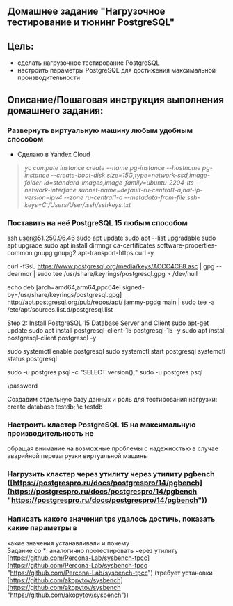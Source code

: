 ## Домашнее задание "Нагрузочное тестирование и тюнинг PostgreSQL"

## Цель:

-   сделать нагрузочное тестирование PostgreSQL
-   настроить параметры PostgreSQL для достижения максимальной производительности

  
## Описание/Пошаговая инструкция выполнения домашнего задания:

### Развернуть виртуальную машину любым удобным способом  

- Сделано в Yandex Cloud

>_yc compute instance create --name pg-instance --hostname pg-instance --create-boot-disk size=15G,type=network-ssd,image-folder-id=standard-images,image-family=ubuntu-2204-lts --network-interface subnet-name=default-ru-central1-a,nat-ip-version=ipv4 --zone ru-central1-a --metadata-from-file ssh-keys=C:/Users/User/.ssh/sshkeys.txt_

### Поставить на неё PostgreSQL 15 любым способом  

ssh user@51.250.96.46
sudo apt update
sudo apt --list upgradable
sudo apt upgrade
sudo apt install dirmngr ca-certificates software-properties-common gnupg gnupg2 apt-transport-https curl -y

curl -fSsL https://www.postgresql.org/media/keys/ACCC4CF8.asc | gpg --dearmor | sudo tee /usr/share/keyrings/postgresql.gpg > /dev/null

echo deb [arch=amd64,arm64,ppc64el signed-by=/usr/share/keyrings/postgresql.gpg] http://apt.postgresql.org/pub/repos/apt/ jammy-pgdg main | sudo tee -a /etc/apt/sources.list.d/postgresql.list



Step 2: Install PostgreSQL 15 Database Server and Client
sudo apt-get update
sudo apt install postgresql-client-15 postgresql-15 -y
sudo apt install postgresql-client postgresql -y

sudo systemctl enable postgresql
sudo systemctl start postgresql
systemctl status postgresql

sudo -u postgres psql -c "SELECT version();"
sudo -u postgres psql

\password

Создадим отдельную базу данных и роль для тестирования нагрузки:
create database testdb;
\c testdb

### Настроить кластер PostgreSQL 15 на максимальную производительность не  
обращая внимание на возможные проблемы с надежностью в случае  
аварийной перезагрузки виртуальной машины  


### Нагрузить кластер через утилиту через утилиту pgbench ([https://postgrespro.ru/docs/postgrespro/14/pgbench](https://postgrespro.ru/docs/postgrespro/14/pgbench "https://postgrespro.ru/docs/postgrespro/14/pgbench"))  


### Написать какого значения tps удалось достичь, показать какие параметры в  
какие значения устанавливали и почему  
Задание со *: аналогично протестировать через утилиту  [https://github.com/Percona-Lab/sysbench-tpcc](https://github.com/Percona-Lab/sysbench-tpcc "https://github.com/Percona-Lab/sysbench-tpcc")  (требует установки  
[https://github.com/akopytov/sysbench](https://github.com/akopytov/sysbench "https://github.com/akopytov/sysbench"))



<!--stackedit_data:
eyJoaXN0b3J5IjpbLTE1NDg0NzU1NTYsLTU3Njg3OTM2OSwxNz
gxOTUyMjYyLC0xNDk0MTMwMTc3LC0xMDA4ODE1MjY1XX0=
-->